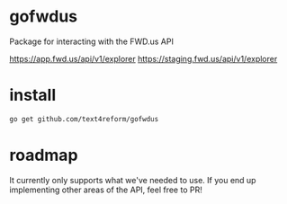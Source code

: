# gofwdus

Package for interacting with the FWD.us API

https://app.fwd.us/api/v1/explorer
https://staging.fwd.us/api/v1/explorer

# install

```sh
go get github.com/text4reform/gofwdus
```

# roadmap

It currently only supports what we've needed to use. If you end up implementing other areas of the API, feel free to PR!
